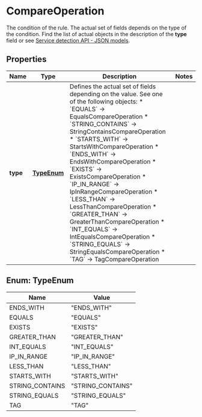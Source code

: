 

# CompareOperation

The condition of the rule.   The actual set of fields depends on the type of the condition. Find the list of actual objects in the description of the **type** field or see [Service detection API - JSON models](https://dt-url.net/2ie3slq).

## Properties

| Name | Type | Description | Notes |
|------------ | ------------- | ------------- | -------------|
|**type** | [**TypeEnum**](#TypeEnum) | Defines the actual set of fields depending on the value. See one of the following objects:   * &#x60;EQUALS&#x60; -&gt; EqualsCompareOperation  * &#x60;STRING_CONTAINS&#x60; -&gt; StringContainsCompareOperation  * &#x60;STARTS_WITH&#x60; -&gt; StartsWithCompareOperation  * &#x60;ENDS_WITH&#x60; -&gt; EndsWithCompareOperation  * &#x60;EXISTS&#x60; -&gt; ExistsCompareOperation  * &#x60;IP_IN_RANGE&#x60; -&gt; IpInRangeCompareOperation  * &#x60;LESS_THAN&#x60; -&gt; LessThanCompareOperation  * &#x60;GREATER_THAN&#x60; -&gt; GreaterThanCompareOperation  * &#x60;INT_EQUALS&#x60; -&gt; IntEqualsCompareOperation  * &#x60;STRING_EQUALS&#x60; -&gt; StringEqualsCompareOperation  * &#x60;TAG&#x60; -&gt; TagCompareOperation   |  |



## Enum: TypeEnum

| Name | Value |
|---- | -----|
| ENDS_WITH | &quot;ENDS_WITH&quot; |
| EQUALS | &quot;EQUALS&quot; |
| EXISTS | &quot;EXISTS&quot; |
| GREATER_THAN | &quot;GREATER_THAN&quot; |
| INT_EQUALS | &quot;INT_EQUALS&quot; |
| IP_IN_RANGE | &quot;IP_IN_RANGE&quot; |
| LESS_THAN | &quot;LESS_THAN&quot; |
| STARTS_WITH | &quot;STARTS_WITH&quot; |
| STRING_CONTAINS | &quot;STRING_CONTAINS&quot; |
| STRING_EQUALS | &quot;STRING_EQUALS&quot; |
| TAG | &quot;TAG&quot; |



